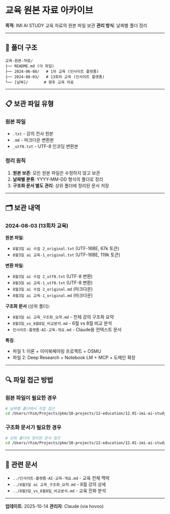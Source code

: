 # 교육 원본 자료 아카이브

**목적**: IMI AI STUDY 교육 자료의 원본 파일 보관
**관리 방식**: 날짜별 폴더 정리

---

## 📁 폴더 구조

```
교육-원본-자료/
├── README.md (이 파일)
├── 2024-06-08/   # 1차 교육 (인사이트 플랫폼)
├── 2024-08-03/   # 13회차 교육 (인사이트 플랫폼)
└── [날짜]/       # 향후 교육 자료
```

---

## 📋 보관 파일 유형

### 원본 파일
- `.txt` - 강의 전사 원본
- `.md` - 마크다운 변환본
- `_utf8.txt` - UTF-8 인코딩 변환본

### 정리 원칙
1. **원본 보존**: 모든 원본 파일은 수정하지 않고 보관
2. **날짜별 분류**: YYYY-MM-DD 형식의 폴더로 정리
3. **구조화 문서 별도 관리**: 상위 폴더에 정리된 문서 저장

---

## 🗂 보관 내역

### 2024-08-03 (13회차 교육)
**원본 파일**:
- `8월3일 ai 수업 2_original.txt` (UTF-16BE, 67k 토큰)
- `8월3일 ai 교육-1_original.txt` (UTF-16BE, 119k 토큰)

**변환 파일**:
- `8월3일 ai 수업 2_utf8.txt` (UTF-8 변환)
- `8월3일 ai 교육-1_utf8.txt` (UTF-8 변환)
- `8월3일 ai 수업 2_original.md` (마크다운)
- `8월3일 ai 교육-1_original.md` (마크다운)

**구조화 문서** (상위 폴더):
- `8월3일 ai 교육_구조화_요약.md` - 전체 강의 구조화 요약
- `8월3일_vs_6월8일_비교분석.md` - 6월 vs 8월 비교 분석
- `인사이트-플랫폼-AI-교육-개요.md` - Claude용 컨텍스트 문서

**특징**:
- 파일 1: 이론 + 이미북페어링 프로젝트 + OSMU
- 파일 2: Deep Research + Notebook LM + MCP + 도메인 확장

---

## 🔍 파일 접근 방법

### 원본 파일이 필요한 경우
```bash
# 날짜별 폴더에서 직접 접근
cd /Users/rhim/Projects/pkm/10-projects/12-education/12.01-imi-ai-study/교육-원본-자료/2024-08-03
```

### 구조화 문서가 필요한 경우
```bash
# 상위 폴더의 정리된 문서 참조
cd /Users/rhim/Projects/pkm/10-projects/12-education/12.01-imi-ai-study
```

---

## 📌 관련 문서

- `../인사이트-플랫폼-AI-교육-개요.md` - 교육 전체 맥락
- `../8월3일 ai 교육_구조화_요약.md` - 8월 강의 상세
- `../8월3일_vs_6월8일_비교분석.md` - 교육 진화 분석

---

**업데이트**: 2025-10-14
**관리자**: Claude (via hovoo)
